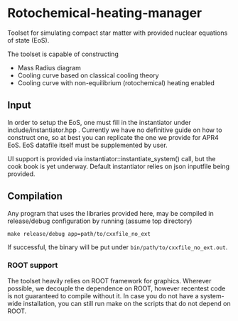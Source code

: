 # Rotochemical-heating-manager

Toolset for simulating compact star matter with provided nuclear equations of state (EoS).

The toolset is capable of constructing
- Mass Radius diagram
- Cooling curve based on classical cooling theory
- Cooling curve with non-equilibrium (rotochemical) heating enabled

## Input

In order to setup the EoS, one must fill in the instantiator under include/instantiator.hpp . Currently we have no definitive guide on how to construct one, so at best you can replicate the one we provide for APR4 EoS. EoS datafile itself must be supplemented by user.

UI support is provided via instantiator::instantiate_system() call, but the cook book is yet underway. Default instantiator relies on json inputfile being provided.

## Compilation

Any program that uses the libraries provided here, may be compiled in release/debug configuration by running (assume top directory)
```
make release/debug app=path/to/cxxfile_no_ext
```
If successful, the binary will be put under `bin/path/to/cxxfile_no_ext.out`.

### ROOT support

The toolset heavily relies on ROOT framework for graphics. Wherever possible, we decouple the dependence on ROOT, however recentest code is not guaranteed to compile without it. In case you do not have a system-wide installation, you can still run make on the scripts that do not depend on ROOT.
